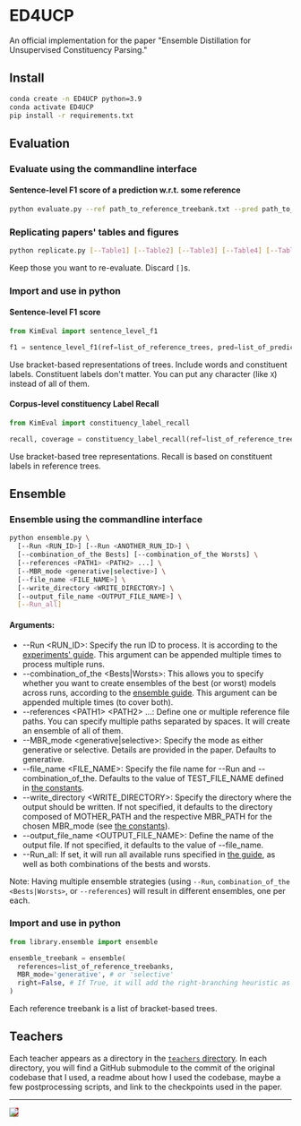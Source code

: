 # ED4UCP
An official implementation for the paper "Ensemble Distillation for Unsupervised Constituency Parsing."

## Install
```bash
conda create -n ED4UCP python=3.9
conda activate ED4UCP
pip install -r requirements.txt
```

## Evaluation
### Evaluate using the commandline interface
#### Sentence-level F1 score of a prediction w.r.t. some reference
```bash
python evaluate.py --ref path_to_reference_treebank.txt --pred path_to_predicted_treebank.txt
```
### Replicating papers' tables and figures
```bash
python replicate.py [--Table1] [--Table2] [--Table3] [--Table4] [--Table6] [--Figure1] [--Figure2] [--Figure4]
```
Keep those you want to re-evaluate. Discard `[]`s.

### Import and use in python
#### Sentence-level F1 score
```python
from KimEval import sentence_level_f1

f1 = sentence_level_f1(ref=list_of_reference_trees, pred=list_of_predicted_trees, round_it=False)
```
Use bracket-based representations of trees. Include words and constituent labels. Constituent labels don't matter. You can put any character (like `X`) instead of all of them.

#### Corpus-level constituency Label Recall
```python
from KimEval import constituency_label_recall

recall, coverage = constituency_label_recall(ref=list_of_reference_trees, pred=list_of_predicted_trees, round_it=False)
```
Use bracket-based tree representations. Recall is based on constituent labels in reference trees.

## Ensemble
### Ensemble using the commandline interface
```bash
python ensemble.py \
  [--Run <RUN_ID>] [--Run <ANOTHER_RUN_ID>] \
  [--combination_of_the Bests] [--combination_of_the Worsts] \
  [--references <PATH1> <PATH2> ...] \
  [--MBR_mode <generative|selective>] \
  [--file_name <FILE_NAME>] \
  [--write_directory <WRITE_DIRECTORY>] \
  [--output_file_name <OUTPUT_FILE_NAME>] \
  [--Run_all]
```
#### Arguments:
* --Run <RUN_ID>: Specify the run ID to process. It is according to the [experiments' guide](https://github.com/MANGA-UOFA/ED4UCP/blob/main/experiments/table6_guide.csv). This argument can be appended multiple times to process multiple runs.
* --combination_of_the <Bests|Worsts>: This allows you to specify whether you want to create ensembles of the best (or worst) models across runs, according to the [ensemble guide](https://github.com/MANGA-UOFA/ED4UCP/blob/main/experiments/ensemble_guide.py). This argument can be appended multiple times (to cover both).
* --references \<PATH1> \<PATH2> ...: Define one or multiple reference file paths. You can specify multiple paths separated by spaces. It will create an ensemble of all of them.
* --MBR_mode <generative|selective>: Specify the mode as either generative or selective. Details are provided in the paper. Defaults to generative.
* --file_name <FILE_NAME>: Specify the file name for --Run and --combination_of_the. Defaults to the value of TEST_FILE_NAME defined in [the constants](https://github.com/MANGA-UOFA/ED4UCP/blob/main/experiments/constants.py).
* --write_directory <WRITE_DIRECTORY>: Specify the directory where the output should be written. If not specified, it defaults to the directory composed of MOTHER_PATH and the respective MBR_PATH for the chosen MBR_mode (see [the constants](https://github.com/MANGA-UOFA/ED4UCP/blob/main/experiments/constants.py)).
* --output_file_name <OUTPUT_FILE_NAME>: Define the name of the output file. If not specified, it defaults to the value of --file_name.
* --Run_all: If set, it will run all available runs specified in [the guide](https://github.com/MANGA-UOFA/ED4UCP/blob/main/experiments/table6_guide.csv), as well as both combinations of the bests and worsts.

Note: Having multiple ensemble strategies (using `--Run`, `combination_of_the <Bests|Worsts>`, or `--references`) will result in different ensembles, one per each.

### Import and use in python
```python
from library.ensemble import ensemble

ensemble_treebank = ensemble(
  references=list_of_reference_treebanks,
  MBR_mode='generative', # or 'selective'
  right=False, # If True, it will add the right-branching heuristic as an additional reference treebank
)
```
Each reference treebank is a list of bracket-based trees.

## Teachers
Each teacher appears as a directory in the [`teachers` directory](https://github.com/MANGA-UOFA/ED4UCP/tree/main/teachers). In each directory, you will find a GitHub submodule to the commit of the original codebase that I used, a readme about how I used the codebase, maybe a few postprocessing scripts, and link to the checkpoints used in the paper.

---
<a href="https://shayeghb.github.io/"><img src="https://shayeghb.github.io/img/favicon.png" style="background-color:red;"/></a>
